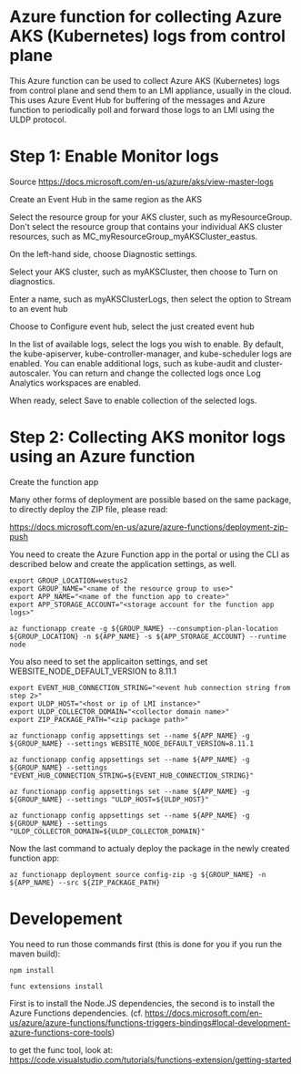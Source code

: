 # Azure function for collecting Azure AKS (Kubernetes) logs from control plane

This Azure function can be used to collect Azure AKS (Kubernetes) logs from control plane and send them to an LMI appliance, usually in the cloud.
This uses Azure Event Hub for buffering of the messages and Azure function to periodically poll and forward those logs to an LMI using the ULDP protocol.


# Step 1: Enable Monitor logs

Source https://docs.microsoft.com/en-us/azure/aks/view-master-logs

Create an Event Hub in the same region as the AKS

Select the resource group for your AKS cluster, such as myResourceGroup. Don't select the resource group that contains your individual AKS cluster resources, such as MC_myResourceGroup_myAKSCluster_eastus.

On the left-hand side, choose Diagnostic settings.

Select your AKS cluster, such as myAKSCluster, then choose to Turn on diagnostics.

Enter a name, such as myAKSClusterLogs, then select the option to Stream to an event hub

Choose to Configure event hub, select the just created event hub

In the list of available logs, select the logs you wish to enable. By default, the kube-apiserver, kube-controller-manager, and kube-scheduler logs are enabled. You can enable additional logs, such as kube-audit and cluster-autoscaler. You can return and change the collected logs once Log Analytics workspaces are enabled.

When ready, select Save to enable collection of the selected logs.


# Step 2: Collecting AKS monitor logs using an Azure function


Create the function app

Many other forms of deployment are possible based on the same package, to directly deploy the ZIP file, please read:

https://docs.microsoft.com/en-us/azure/azure-functions/deployment-zip-push

You need to create the Azure Function app in the portal or using the CLI as described below and create the application settings, as well.

```
export GROUP_LOCATION=westus2
export GROUP_NAME="<name of the resource group to use>"
export APP_NAME="<name of the function app to create>"
export APP_STORAGE_ACCOUNT="<storage account for the function app logs>"

az functionapp create -g ${GROUP_NAME} --consumption-plan-location ${GROUP_LOCATION} -n ${APP_NAME} -s ${APP_STORAGE_ACCOUNT} --runtime node
```

You also need to set the applicaiton settings, and set WEBSITE_NODE_DEFAULT_VERSION to 8.11.1
```
export EVENT_HUB_CONNECTION_STRING="<event hub connection string from step 2>"
export ULDP_HOST="<host or ip of LMI instance>"
export ULDP_COLLECTOR_DOMAIN="<collector domain name>"
export ZIP_PACKAGE_PATH="<zip package path>"

az functionapp config appsettings set --name ${APP_NAME} -g ${GROUP_NAME} --settings WEBSITE_NODE_DEFAULT_VERSION=8.11.1

az functionapp config appsettings set --name ${APP_NAME} -g ${GROUP_NAME} --settings "EVENT_HUB_CONNECTION_STRING=${EVENT_HUB_CONNECTION_STRING}"

az functionapp config appsettings set --name ${APP_NAME} -g ${GROUP_NAME} --settings "ULDP_HOST=${ULDP_HOST}"

az functionapp config appsettings set --name ${APP_NAME} -g ${GROUP_NAME} --settings "ULDP_COLLECTOR_DOMAIN=${ULDP_COLLECTOR_DOMAIN}"
```

Now the last command to actualy deploy the package in the newly created function app:

```
az functionapp deployment source config-zip -g ${GROUP_NAME} -n ${APP_NAME} --src ${ZIP_PACKAGE_PATH}
```


# Developement

You need to run those commands first (this is done for you if you run the maven build):

```
npm install

func extensions install
```

First is to install the Node.JS dependencies, the second is to install the Azure Functions dependencies. (cf. https://docs.microsoft.com/en-us/azure/azure-functions/functions-triggers-bindings#local-development-azure-functions-core-tools)

to get the func tool, look at: https://code.visualstudio.com/tutorials/functions-extension/getting-started


